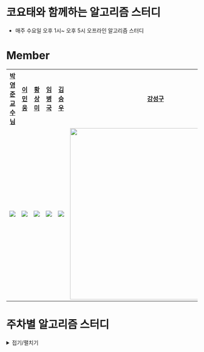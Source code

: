 # 코요태와 함께하는 알고리즘 스터디
- 매주 수요일 오후 1시~ 오후 5시 오프라인 알고리즘 스터디

# Member

<table style="text-align:center;">
<tr>
<th style="text-align:center;"><a href="https://github.com/pyjune">박영준 교수님</a></th>
<th style="text-align:center;"><a href="https://github.com/MinWoongL">이민웅</a></th>
<th style="text-align:center;"><a href="https://github.com/sangmihwang">황상미</a></th>
<th style="text-align:center;"><a href="https://github.com/bbangkku">임병국</a></th>
<th style="text-align:center;"><a href="https://github.com/BTDnoBacon">김승우</a></th>
<th style="text-align:center;"><a href="https://github.com/L1m3Kun">강성구</a></th>
</tr>
<tr>
    <td style="text-align:center;"><a href="https://github.com/pyjune"><img src="https://avatars.githubusercontent.com/u/15846982?v=4"/></a></td>
    <td style="text-align:center;"><a href="https://github.com/MinWoongL"><img src="https://avatars.githubusercontent.com/u/65647667?v=4"/></a></td>
    <td style="text-align:center;"><a href="https://github.com/sangmihwang"><img src="https://avatars.githubusercontent.com/u/102012985?v=4"/></a></td>
    <td style="text-align:center;"><a href="https://github.com/bbangkku"><img src="https://avatars.githubusercontent.com/u/122846143?v=4"/></a></td>
    <td style="text-align:center;"><a href="https://github.com/BTDnoBacon"><img src="https://avatars.githubusercontent.com/u/88119718?v=4"/></a></td>
    <td style="text-align:center;"><a href="https://github.com/L1m3Kun"><img src="https://avatars.githubusercontent.com/u/113879996?v=4" style="width:450px"/></a></td>
    
</tr>
</table>


# 주차별 알고리즘 스터디
<details markdwon="1">
<summary>접기/펼치기</summary>



## [18주차()](https://github.com/AlgoAlgo-ssafy-seoul-9th/18th_study)
## [17주차(MST)](https://github.com/AlgoAlgo-ssafy-seoul-9th/17th_study)
## [16주차(분할정복)](https://github.com/AlgoAlgo-ssafy-seoul-9th/16th_study)
## [15주차](https://github.com/AlgoAlgo-ssafy-seoul-9th/15th_study)
## [14주차](https://github.com/AlgoAlgo-ssafy-seoul-9th/14th_study)
## [13주차](https://github.com/AlgoAlgo-ssafy-seoul-9th/13th_Study)
## [12주차](https://github.com/AlgoAlgo-ssafy-seoul-9th/12th_study)
## [11주차](https://github.com/AlgoAlgo-ssafy-seoul-9th/11th_study)
## [10주차](https://github.com/AlgoAlgo-ssafy-seoul-9th/10th_study)
## [9주차](https://github.com/AlgoAlgo-ssafy-seoul-9th/9th_study)
## [8주차](https://github.com/AlgoAlgo-ssafy-seoul-9th/8th_study)
## [7주차](https://github.com/AlgoAlgo-ssafy-seoul-9th/7th_study)
## [6주차](https://github.com/AlgoAlgo-ssafy-seoul-9th/6th_study)
## [5주차](https://github.com/AlgoAlgo-ssafy-seoul-9th/5th_study)
## [4주차](https://github.com/AlgoAlgo-ssafy-seoul-9th/4th_study)
## [3주차](https://github.com/AlgoAlgo-ssafy-seoul-9th/3rd_Study)
## [2주차](https://github.com/AlgoAlgo-ssafy-seoul-9th/2nd_study)
## [1주차](https://github.com/AlgoAlgo-ssafy-seoul-9th/1st_study)

### 알고리즘
- 17266: 구현, 이분탐색
- 20922: 두 포인터
- 2179: 자료 구조, 문자열, 정렬, 해시를 사용한 집합과 맵

### 문제집
- [프로그래머스](https://school.programmers.co.kr/learn/challenges?order=recent&partIds=21366)
- [백준](https://www.acmicpc.net/workbook/view/16346)


</details>